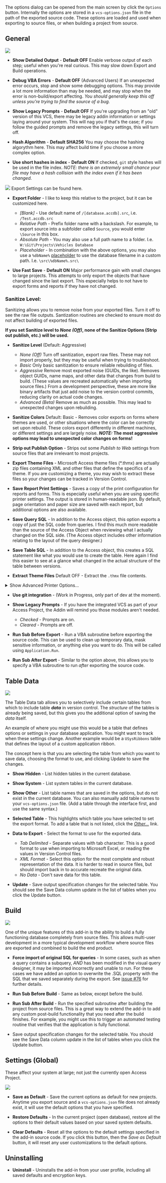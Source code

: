The options dialog can be opened from the main screen by click the `Options` button. Internally the options are stored in a `vcs-options.json` file in the path of the exported source code. These options are loaded and used when exporting to source files, or when building a project from source.

## General

![](img/VCS-options-general.jpg)

 * **Show Detailed Output** - **Default OFF** Enable verbose output of each step; useful when you're real curious. This may slow down Export and Build operations.

 * **Debug VBA Errors** - **Default OFF** (Advanced Users) If an unexpected error occurs, stop and show some debugging options. This may provide a lot more information than may be needed, and may stop when the error is non-build/export affecting. *You should generally keep this off unless you're trying to find the source of a bug.*

 * **Show Legacy Prompts** - **Default OFF** If you're upgrading from an "old" version of this VCS, there may be legacy addin information or settings laying around your system. This will nag you if that's the case; if you follow the guided prompts and remove the legacy settings, this will turn off.

 * **Hash Algorithm** - **Default SHA256** You may choose the hashing algorythm here. This may affect build time if you choose a more complex option.

 * **Use short hashes in index** - **Default ON** If checked, `git` style hashes will be used in the file index. *NOTE: there is an extremely small chance your file may have a hash collision with the index even if it has been changed.*


![](img/VCS-options-Export.jpg) 
Export Settings can be found here.
 * **Export Folder** - I like to keep this relative to the project, but it can be customized here.
    * *[Blank]* - Use default name of `/[database.accdb].src`, i.e. `/Test.accdb.src`
    * *Relative Path* - Prefix folder name with a backslash. For example, to export source into a subfolder called `Source`, you would enter `\Source` in this box.
    * *Absolute Path* - You may also use a full path name to a folder. I.e. `W:\Git\Projects\Vehicles Database`
    * *Placeholder* - In combination with the above options, you may also use a `%dbName%` [placeholder](https://github.com/joyfullservice/msaccess-vcs-integration/issues/139) to use the database filename in a custom path. I.e. `\src\%dbName%.src\`

 * **Use Fast Save** - **Default ON** Major performance gain with small changes to large projects. This attempts to only export the objects that have changed since the last export. This especially helps to not have to export forms and reports if they have not changed. 

 ### Sanitize Level:
 Sanitizing allows you to remove noise from your exported files. Turn it off to see the raw file outputs. Santization routines are checked to ensure most do not affect building of exported files. 

 **If you set Sanitize level to *None (Off)*, none of the Sanitize Options (Strip out publish, etc.) will be used.**

 * **Sanitize Level** (Default: Aggressive)
   * *None (Off)* Turn off sanitization, export raw files. These may not import properly, but they may be useful when trying to troubleshoot.
   * *Basic* Only basic sanitization to ensure reliable rebuilding of files.
   * *Aggressive* Remove most exported noise (GUIDs, the like). Removes object GUIDs, name maps, and other data that changes from build to build. (These values are recreated automatically when importing source files.) From a development perspective, these are more like binary artifacts that just add noise to the version control commits, reducing clarity on actual code changes.
   * *Advanced (Beta)* Remove as much as possible. This may lead to unexpected changes upon rebuilding.
 * **Sanitize Colors** Default: Basic - Removes color exports on forms where themes are used, or other situations where the color can be correctly set upon rebuild. These colors export differently in different machines, or different settings and are largely noise. ***NOTE:* The most aggressive options may lead to unexpected color changes on forms!**
 * **Strip out Publish Option** - Strips out some *Publish to Web* settings from source files that are irrelevant to most projects.
 * **Export Theme Files** - Microsoft Access theme files (*.thmx) are actually zip files containing XML and other files that define the specifics of a theme. If you are customizing a theme, you may wish to extract these files so your changes can be tracked in Version Control.
 * **Save Report Print Settings** - Saves a copy of the print configuration for reports and forms. This is especially useful when you are using specific printer settings. The output is stored in human-readable json. By default, page orientation and paper size are saved with each report, but additional options are also available.

 * **Save Query SQL** - In addition to the Access object, this option exports a copy of just the SQL code from queries. I find this much more readable than the source of the Access Object when reviewing what I actually changed on the SQL side. (The Access object includes other information relating to the layout of the query designer.)
 * **Save Table SQL** - In addition to the Access object, this creates a SQL statement like what you would use to create the table. Here again I find this easier to see at a glance what changed in the actual structure of the table between versions.
 
 * **Extract Theme Files** Default OFF - Extract the `.thmx` file contents. 


<details>
   <summary>Show Advanced Printer Options...</summary>

![](img/VCS-options-printer-settings.jpg)

Note that these options only determine what is *Exported* and saved to the JSON file. Any settings defined in the JSON source file will be applied when the report object is Imported, regardless of the currently specified options.

</details>

 * **Use git integration** - (Work in Progress, only part of dev at the moment).

 * **Show Legacy Prompts** - If you have the integrated VCS as part of your Access Project, the Addin will remind you those modules aren't needed.
   * *Checked* - Prompts are on.
   * *Cleared* - Prompts are off. 

 * **Run Sub Before Export** - Run a VBA subroutine before exporting the source code. This can be used to clean up temporary data, mask sensitive information, or anything else you want to do. This will be called using  `Application.Run`.
 * **Run Sub After Export** - Similar to the option above, this allows you to specify a VBA subroutine to run *after* exporting the source code.

## Table Data

![](img/VCS-options-table-data.jpg)

The Table Data tab allows you to selectively include certain tables from which to include table ***data*** in version control. The *structure* of the tables is already being saved, but this gives you the additional option of saving the *data* itself.

An example of where you might use this would be a table that defines options or settings in your database application. You might want to track when these settings change. Another example would be a `USysRibbons` table that defines the layout of a custom application ribbon.

The concept here is that you are selecting the table from which you want to save data, choosing the format to use, and clicking Update to save the changes.

 * **Show Hidden** - List hidden tables in the current database.
  
 * **Show System** - List system tables in the current database.
  
 * **Show Other** - List table names that are saved in the options, but do not exist in the current database. You can also manually add table names to your `vcs-options.json` file. (Add a table through the interface first, and use the same syntax.)
  
 * **Selected Table** - This highlights which table you have selected to set the export format. To add a table that is not listed, click the [*Other...*]() link.
 * **Data to Export** - Select the format to use for the exported data.
   * *Tab Delimited* - Separate values with tab character. This is a good format to use when importing to Microsoft Excel, or reading the values in Version Control files.
   * *XML Format* - Select this option for the most complete and robust representation of the data. It is harder to read in source files, but should import back in to accurate recreate the original data.
   * *No Data* - Don't save data for this table.

 * **Update** - Save output specification changes for the selected table. You should see the Save Data column update in the list of tables when you click the Update button.

## Build

![](img/VCS-options-build.jpg)

One of the unique features of this add-in is the ability to build a fully functioning database completely from source files. This allows multi-user development in a more typical development workflow where source files are exported and combined to build the end product.

 * **Force import of original SQL for queries** - In some cases, such as when a query contains a subquery, _AND_ has been modified in the visual query designer, it may be imported incorrectly and unable to run. For these cases we have added an option to overwrite the .SQL property with the SQL that we saved separately during the export. See [issue #76](https://github.com/joyfullservice/msaccess-vcs-integration/issues/76) for further details.
 * **Run Sub Before Build** - Same as below, except before the build.
 * **Run Sub After Build** - Run the specified subroutine after building the project from source files. This is a great way to extend the add-in to add any custom post-build functionality that you need after the build finishes. For example, you might use this to trigger an automated testing routine that verifies that the application is fully functional.

 * Save output specification changes for the selected table. You should see the Save Data column update in the list of tables when you click the Update button.

## Settings (Global)
These affect your system at large; not just the currently open Access Project.

![](img/VCS-options-settings.jpg)

 * **Save as Default** - Save the current options as default for new projects. Anytime you export source and a `vcs-options.json` file does not already exist, it will use the default options that you have specified.

 * **Restore Defaults** - In the current project (open database), restore all the options to their default values based on your saved system defaults.

 * **Clear Defaults** - Reset all the options to the default settings specified in the add-in source code. If you click this button, then the *Save as Default* button, it will reset any user customizations to the default options.

## Uninstalling
 * **Uninstall** - Uninstalls the add-in from your user profile, including all saved defaults and encryption keys.
